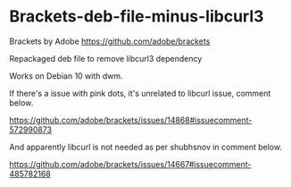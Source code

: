 # Brackets-deb-file-minus-libcurl3

Brackets by Adobe https://github.com/adobe/brackets

Repackaged deb file to remove libcurl3 dependency

Works on Debian 10 with dwm.

If there's a issue with pink dots, it's unrelated to libcurl issue, comment below.

https://github.com/adobe/brackets/issues/14868#issuecomment-572990873

And apparently libcurl is not needed as per shubhsnov in comment below.

https://github.com/adobe/brackets/issues/14667#issuecomment-485782168
